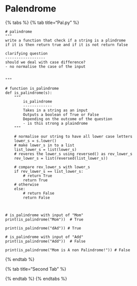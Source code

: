 # Palendrome

{% tabs %} {% tab title=“Pal.py” %}

    # palindrome
    """
    write a function that check if a string is a plindrome
    if it is then return true and if it is not return false

    clarifying question
    ------------------
    should we deal with case difference?
    - no normalise the case of the input


    """

    # function is_palindrome
    def is_palindrome(s):
        """
            is_palindrome
            -------------
            Takes in a string as an input
            Outputs a boolean of True or False
            Depending on the outcome of the question
            - is this strong a plaindrome
        """

        # normalise our string to have all lower case letters
        lower_s = s.lower()
        # make lower_s in to a list
        list_lower_s = list(lower_s)
        # reveres the lower_s using reversed() as rev_lower_s
        rev_lower_s = list(reversed(list_lower_s))

        # compare rev_lower_s with lower_s
        if rev_lower_s == list_lower_s:
            # return True
            return True
        # otherwise
        else:
            # return False
            return False



    # is_palindrome with input of "Mom"
    print(is_palindrome("Mom"))  # True

    print(is_palindrome("dAd")) # True

    # is_palindrome with input of "Add"
    print(is_palindrome("Add"))  # False

    print(is_palindrome("Mom is A non Palindrome!")) # False

{% endtab %}

{% tab title=“Second Tab” %}

{% endtab %} {% endtabs %}

